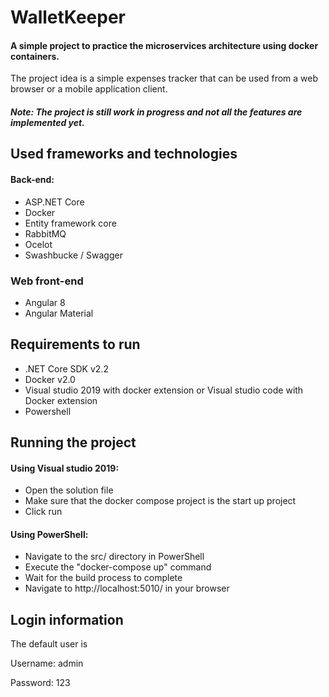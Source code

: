 # WalletKeeper
#### A simple project to practice the microservices architecture using docker containers.


The project idea is a simple expenses tracker that can be used from a web browser or a mobile application client.
##### Note: The project is still work in progress and not all the features are implemented yet.
## Used frameworks and technologies
#### Back-end:
- ASP.NET Core
- Docker
- Entity framework core 
- RabbitMQ
- Ocelot
- Swashbucke / Swagger 
### Web front-end
- Angular 8 
- Angular Material
## Requirements to run
- .NET Core SDK v2.2
- Docker v2.0
- Visual studio 2019 with docker extension or Visual studio code with Docker extension 
- Powershell

## Running the project
#### Using Visual studio 2019:
- Open the solution file 
- Make sure that the docker compose project is the start up project
- Click run
#### Using PowerShell:
- Navigate to the src/ directory in PowerShell
- Execute the "docker-compose up" command
- Wait for the build process to complete
- Navigate to http://localhost:5010/ in your browser 

## Login information
The default user is 

Username: admin

Password: 123 
